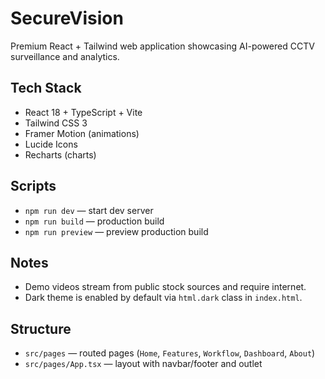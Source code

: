 # SecureVision

Premium React + Tailwind web application showcasing AI-powered CCTV surveillance and analytics.

## Tech Stack
- React 18 + TypeScript + Vite
- Tailwind CSS 3
- Framer Motion (animations)
- Lucide Icons
- Recharts (charts)

## Scripts
- `npm run dev` — start dev server
- `npm run build` — production build
- `npm run preview` — preview production build

## Notes
- Demo videos stream from public stock sources and require internet.
- Dark theme is enabled by default via `html.dark` class in `index.html`.

## Structure
- `src/pages` — routed pages (`Home`, `Features`, `Workflow`, `Dashboard`, `About`)
- `src/pages/App.tsx` — layout with navbar/footer and outlet
